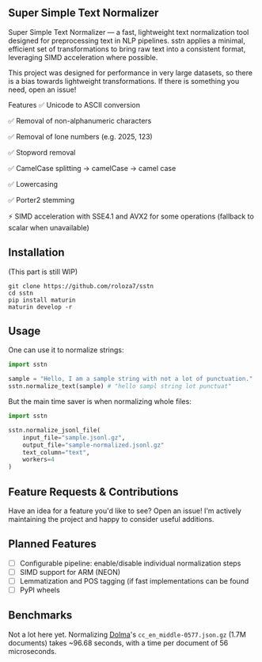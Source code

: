 ## Super Simple Text Normalizer
Super Simple Text Normalizer — a fast, lightweight text normalization tool designed for preprocessing text in NLP pipelines. sstn applies a minimal, efficient set of transformations to bring raw text into a consistent format, leveraging SIMD acceleration where possible.

This project was designed for performance in very large datasets, so there is a bias towards lightweight transformations. If there is something you need, open an issue!

Features
✅ Unicode to ASCII conversion

✅ Removal of non-alphanumeric characters

✅ Removal of lone numbers (e.g. 2025, 123)

✅ Stopword removal

✅ CamelCase splitting → camelCase → camel case

✅ Lowercasing

✅ Porter2 stemming

⚡ SIMD acceleration with SSE4.1 and AVX2 for some operations (fallback to scalar when unavailable)

## Installation

(This part is still WIP)

```
git clone https://github.com/roloza7/sstn
cd sstn
pip install maturin
maturin develop -r
```

## Usage

One can use it to normalize strings:

```python
import sstn

sample = "Hello, I am a sample string with not a lot of punctuation."
sstn.normalize_text(sample) # "hello sampl string lot punctuat"

```

 But the main time saver is when normalizing whole files:
 
```python
import sstn

sstn.normalize_jsonl_file(
    input_file="sample.jsonl.gz",
    output_file="sample-normalized.jsonl.gz"
    text_column="text",
    workers=4
)
```


## Feature Requests & Contributions
Have an idea for a feature you'd like to see?
Open an issue! I'm actively maintaining the project and happy to consider useful additions.

## Planned Features
- [ ] Configurable pipeline: enable/disable individual normalization steps
- [ ] SIMD support for ARM (NEON)
- [ ] Lemmatization and POS tagging (if fast implementations can be found
- [ ] PyPI wheels

## Benchmarks

Not a lot here yet. Normalizing [Dolma](https://huggingface.co/datasets/allenai/dolma/)'s `cc_en_middle-0577.json.gz` (1.7M documents) takes ~96.68 seconds, with a time per document of 56 microseconds.
